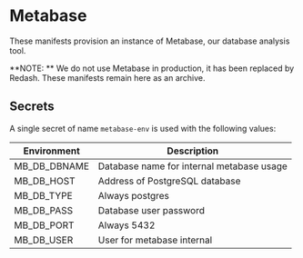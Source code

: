# Metabase
These manifests provision an instance of Metabase, our database analysis tool.

**NOTE: ** We do not use Metabase in production, it has been replaced by Redash. These manifests remain here as an archive.

## Secrets
A single secret of name `metabase-env` is used with the following values:

| Environment  | Description                               |
|--------------|-------------------------------------------|
| MB_DB_DBNAME | Database name for internal metabase usage |
| MB_DB_HOST   | Address of PostgreSQL database            |
| MB_DB_TYPE   | Always postgres                           |
| MB_DB_PASS   | Database user password                    |
| MB_DB_PORT   | Always 5432                               |
| MB_DB_USER   | User for metabase internal                |
